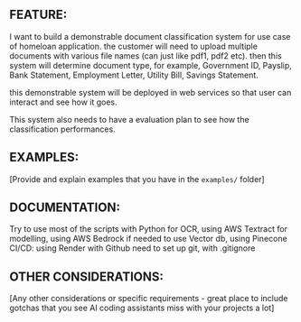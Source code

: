 ## FEATURE:

I want to build a demonstrable document classification system for use case of homeloan application. the customer will need to upload multiple documents with various file names (can just like pdf1, pdf2 etc). then this system will determine document type, for example, Government ID, Payslip, Bank Statement, Employment Letter, Utility Bill, Savings Statement. 

this demonstrable system will be deployed in web services so that user can interact and see how it goes.

This system also needs to have a evaluation plan to see how the classification performances.

## EXAMPLES:

[Provide and explain examples that you have in the `examples/` folder]

## DOCUMENTATION:

Try to use most of the scripts with Python
for OCR, using AWS Textract
for modelling, using AWS Bedrock
if needed to use Vector db, using Pinecone
CI/CD: using Render with Github
need to set up git, with .gitignore


## OTHER CONSIDERATIONS:

[Any other considerations or specific requirements - great place to include gotchas that you see AI coding assistants miss with your projects a lot]

